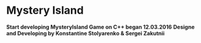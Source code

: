 # Mystery Island
**Start developing MysteryIsland Game on C++ began 12.03.2016**
**Designe and Developing by Konstantine Stolyarenko & Sergei Zakutnii**
